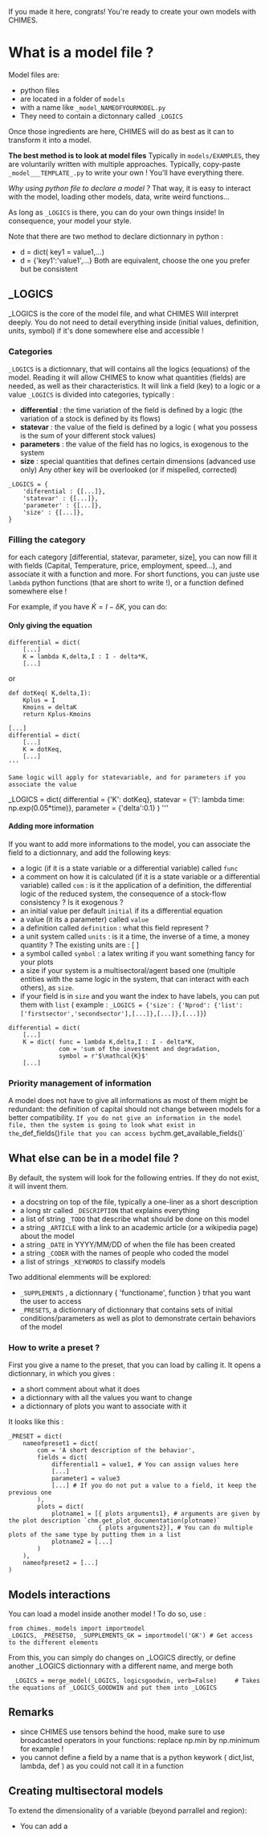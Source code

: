 If you made it here, congrats! You're ready to create your own models with CHIMES. 

# What is a model file ?

Model files are:
* python files
* are located in a folder of `models` 
* with a name like `_model_NAMEOFYOURMODEL.py` 
* They need to contain a dictonnary called `_LOGICS` 

Once those ingredients are here, CHIMES will do as best as it can to transform it into a model. 

**The best method is to look at model files** Typically in `models/EXAMPLES`, they are voluntarily written with multiple approaches. Typically, copy-paste `_model___TEMPLATE_.py` to write your own ! You'll have everything there.

*Why using python file to declare a model ?* That way, it is easy to interact with the model, loading other models, data, write weird functions...

As long as `_LOGICS` is there, you can do your own things inside! In consequence, your model your style. 

Note that there are two method to declare dictionnary in python :
*  d = dict( key1 = value1,...)
*  d = {'key1':'value1',...}
Both are equivalent, choose the one you prefer but be consistent


## _LOGICS

_LOGICS is the core of the model file, and what CHIMES Will interpret deeply. You do not need to detail everything inside (initial values, definition, units, symbol) if it's done somewhere else and accessible !

### Categories
`_LOGICS` is a dictionnary, that will contains all the logics (equations) of the model. Reading it will allow CHIMES to know what quantities (fields) are needed, as well as their characteristics. It will link a field (key) to a logic or a value
`_LOGICS` is divided into categories, typically :
* **differential** : the time variation of the field is defined by a logic (the variation of a stock is defined by its flows)
* **statevar** : the value of the field is defined by a logic ( what you possess is the sum of your different stock values)
* **parameters** : the value of the field has no logics, is exogenous to the system
* **size** : special quantities that defines certain dimensions (advanced use only)
Any other key will be overlooked (or if mispelled, corrected)

```
_LOGICS = {
    'diferential : {[...]},
    'statevar' : {[...]},
    'parameter' : {[...]},
    'size' : {[...]},
}
```

### Filling the category

for each category [differential, statevar, parameter, size], you can now fill it with fields (Capital, Temperature, price, employment, speed...), and associate it with a function and more. For short functions, you can juste use `lambda` python functions (that are short to write !), or a function defined somewhere else ! 


For example, if you have $\dot{K}=I - \delta K$, you can do:

#### Only giving the equation
``` 
differential = dict( 
    [...]
    K = lambda K,delta,I : I - delta*K, 
    [...]
```

or 
```
def dotKeq( K,delta,I):
    Kplus = I
    Kmoins = deltaK
    return Kplus-Kmoins

[...]    
differential = dict( 
    [...]
    K = dotKeq, 
    [...]
'''

Same logic will apply for statevariable, and for parameters if you associate the value

```
_LOGICS = dict(
    differential = {'K': dotKeq},
    statevar = {'I': lambda time: np.exp(0.05*time)},
    parameter = {'delta':0.1}
)
'''

#### Adding more information

If you want to add more informations to the model, you can associate the field to a dictionnary, and add the following keys: 
* a logic (if it is a state variable or a differential variable) called `func`
* a comment on how it is calculated (if it is a state variable or a differential variable) called `com` : is it the application of a definition, the differential logic of the reduced system, the consequence of a stock-flow consistency ? Is it exogenous ? 
* an initial value per default `initial` if its a differential equation
* a value (it its a parameter) called `value`
* a definition called `definition` : what this field represent ? 
* a unit system called `units` : is it a time, the inverse of a time, a money quantity ? The existing units are : [ ]
* a symbol called `symbol` : a latex writing if you want something fancy for your plots 
* a size if your system is a multisectoral/agent based one (multiple entities with the same logic in the system, that can interact with each others), as `size`. 
* if your field is in `size` and you want the index to have labels, you can put them with `list` ( example : `_LOGICS = {'size': {'Nprod': {'list':['firstsector','secondsector'],[...]},[...]},[...]}`)

``` 
differential = dict( 
    [...]
    K = dict( func = lambda K,delta,I : I - delta*K, 
              com = 'sum of the investment and degradation,
              symbol = r'$\mathcal{K}$'
    [...]
```

### Priority management of information
 
A model does not have to give all informations as most of them might be redundant: the definition of capital should not change between models for a better compatibility. 
`
If you do not give an information in the model file, then the system is going to look what exist in the `_def_fields()` file that you can access by `chm.get_available_fields()`

## What else can be in a model file ? 

By default, the system will look for the following entries. If they do not exist, it will invent them. 
* a docstring on top of the file, typically a one-liner as a short description
* a long str called `_DESCRIPTION` that explains everything 
* a list of string `_TODO` that describe what should be done on this model  
* a string `_ARTICLE` with a link to an academic article (or a wikipedia page) about the model
* a string `_DATE` in YYYY/MM/DD of when the file has been created 
* a string `_CODER` with the names of people who coded the model
* a list of strings `_KEYWORDS` to classify models  

Two additional elemments will be explored: 
* `_SUPPLEMENTS` , a dictionnary { 'functioname', function } trhat you want the user to access
* `_PRESETS`, a dictionnary of dictionnary that contains sets of initial conditions/parameters as well as plot to demonstrate certain behaviors of the model

### How to write a preset ? 

First you give a name to the preset, that you can load by calling it. It opens a dictionnary, in which you gives :
* a short comment about what it does
* a dictionnary with all the values you want to change
* a dictionnary of plots you want to associate with it

It looks like this :
```
_PRESET = dict(
    nameofpreset1 = dict( 
        com = 'A short description of the behavior',
        fields = dict( 
            differential1 = value1, # You can assign values here
            [...]
            parameter1 = value3 
            [...] # If you do not put a value to a field, it keep the previous one
        ),
        plots = dict( 
            plotname1 = [{ plots arguments1}, # arguments are given by the plot description `chm.get_plot_documentation(plotname)`
                         { plots arguments2}], # You can do multiple plots of the same type by putting them in a list
            plotname2 = [...]
        )
    ),
    nameofpreset2 = [...]
)
```

## Models interactions 

You can load a model inside another model ! To do so, use : 
```
from chimes._models import importmodel      
_LOGICS, _PRESETS0, _SUPPLEMENTS_GK = importmodel('GK') # Get access to the different elements
```

From this, you can simply do changes on _LOGICS directly, or define another _LOGICS dictionnary with a different name, and merge both
```
 _LOGICS = merge_model(_LOGICS, logicsgoodwin, verb=False)     # Takes the equations of _LOGICS_GOODWIN and put them into _LOGICS
```

## Remarks 

* since CHIMES use tensors behind the hood, make sure to use broadcasted operators in your functions: replace np.min by np.minimum for example !
* you cannot define a field by a name that is a python keywork ( dict,list, lambda, def ) as you could not call it in a function

## Creating multisectoral models 

To extend the dimensionality of a variable (beyond parrallel and region): 
* You can add a 


